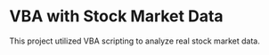 # VBA with Stock Market Data

This project utilized VBA scripting to analyze real stock market data.

